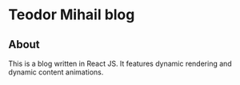 # Teodor Mihail blog

## About

This is a blog written in React JS. It features dynamic rendering and dynamic content animations.
